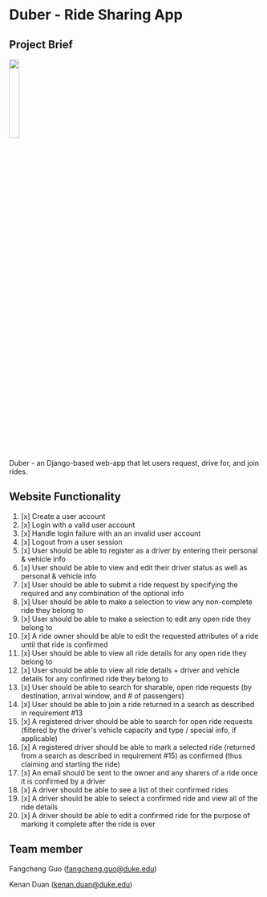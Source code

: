 # Duber - Ride Sharing App

## Project Brief
<img src="duber.png" width=20% />

Duber - an Django-based web-app that let users request, drive for, and join rides.

## Website Functionality
1. [x] Create a user account
2. [x] Login with a valid user account
3. [x] Handle login failure with an an invalid user account
4. [x] Logout from a user session
5. [x] User should be able to register as a driver by entering their personal & vehicle info
6. [x] User should be able to view and edit their driver status as well as personal & vehicle info
7. [x] User should be able to submit a ride request by specifying the required and any combination of the optional info
8. [x] User should be able to make a selection to view any non-complete ride they belong to
9. [x] User should be able to make a selection to edit any open ride they belong to
10. [x] A ride owner should be able to edit the requested attributes of a ride until that ride is confirmed
11. [x] User should be able to view all ride details for any open ride they belong to
12. [x] User should be able to view all ride details + driver and vehicle details for any confirmed ride they belong to
13. [x] User should be able to search for sharable, open ride requests (by destination, arrival window, and # of passengers)
14. [x] User should be able to join a ride returned in a search as described in requirement #13
15. [x] A registered driver should be able to search for open ride requests (filtered by the driver's vehicle capacity and type / special info, if applicable)
16. [x] A registered driver should be able to mark a selected ride (returned from a search as described in requirement #15) as confirmed (thus claiming and starting the ride)
17. [x] An email should be sent to the owner and any sharers of a ride once it is confirmed by a driver
18. [x] A driver should be able to see a list of their confirmed rides
19. [x] A driver should be able to select a confirmed ride and view all of the ride details
20. [x] A driver should be able to edit a confirmed ride for the purpose of marking it complete after the ride is over

## Team member
Fangcheng Guo (fangcheng.guo@duke.edu)

Kenan Duan (kenan.duan@duke.edu)
